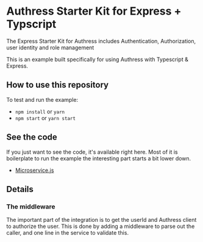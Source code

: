 # Authress Starter Kit for Express + Typscript
The Express Starter Kit for Authress includes Authentication, Authorization, user identity and role management

This is an example built specifically for using Authress with Typescript & Express.

## How to use this repository

To test and run the example:
* `npm install` or `yarn`
* `npm start` or `yarn start`

## See the code
If you just want to see the code, it's available right here. Most of it is boilerplate to run the example the interesting part starts a bit lower down.

* [Microservice.js](./src/index.ts#L43)

## Details

### The middleware
The important part of the integration is to get the userId and Authress client to authorize the user. This is done by adding a middleware to parse out the caller, and one line in the service to validate this.
